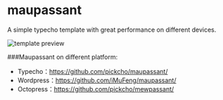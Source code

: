 maupassant
==========

A simple typecho template with great performance on different devices.

![template preview](https://ddydeg.by3302.livefilestore.com/y2p1ZgHER4eIFaEHhwaf96MvZH4_iLufEIDj7o8acDgI1GXFDtPI-eRAgvokFoR9irbz738gMmWc_N7yexG6uhB1Dcmelb0cXg8HexpiAdZ5HQ/m.png "Maupassant template preview")

###Maupassant on different platform:

+ Typecho：https://github.com/pickcho/maupassant/
+ Wordpress：https://github.com/iMuFeng/maupassant/
+ Octopress：https://github.com/pickcho/mewpassant/